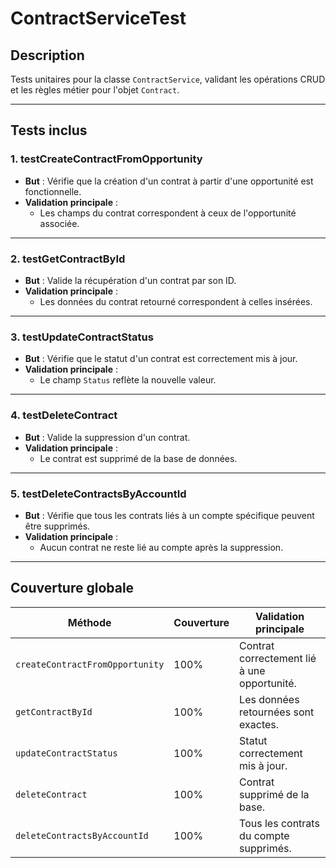 # ContractServiceTest

## Description
Tests unitaires pour la classe `ContractService`, validant les opérations CRUD et les règles métier pour l'objet `Contract`.

---

## Tests inclus

### **1. testCreateContractFromOpportunity**
- **But** : Vérifie que la création d'un contrat à partir d'une opportunité est fonctionnelle.
- **Validation principale** :
  - Les champs du contrat correspondent à ceux de l'opportunité associée.

---

### **2. testGetContractById**
- **But** : Valide la récupération d'un contrat par son ID.
- **Validation principale** :
  - Les données du contrat retourné correspondent à celles insérées.

---

### **3. testUpdateContractStatus**
- **But** : Vérifie que le statut d'un contrat est correctement mis à jour.
- **Validation principale** :
  - Le champ `Status` reflète la nouvelle valeur.

---

### **4. testDeleteContract**
- **But** : Valide la suppression d'un contrat.
- **Validation principale** :
  - Le contrat est supprimé de la base de données.

---

### **5. testDeleteContractsByAccountId**
- **But** : Vérifie que tous les contrats liés à un compte spécifique peuvent être supprimés.
- **Validation principale** :
  - Aucun contrat ne reste lié au compte après la suppression.

---

## Couverture globale

| Méthode                 | Couverture | Validation principale                        |
|-------------------------|------------|---------------------------------------------|
| `createContractFromOpportunity` | 100% | Contrat correctement lié à une opportunité. |
| `getContractById`      | 100%       | Les données retournées sont exactes.         |
| `updateContractStatus` | 100%       | Statut correctement mis à jour.              |
| `deleteContract`       | 100%       | Contrat supprimé de la base.                 |
| `deleteContractsByAccountId` | 100% | Tous les contrats du compte supprimés.       |
